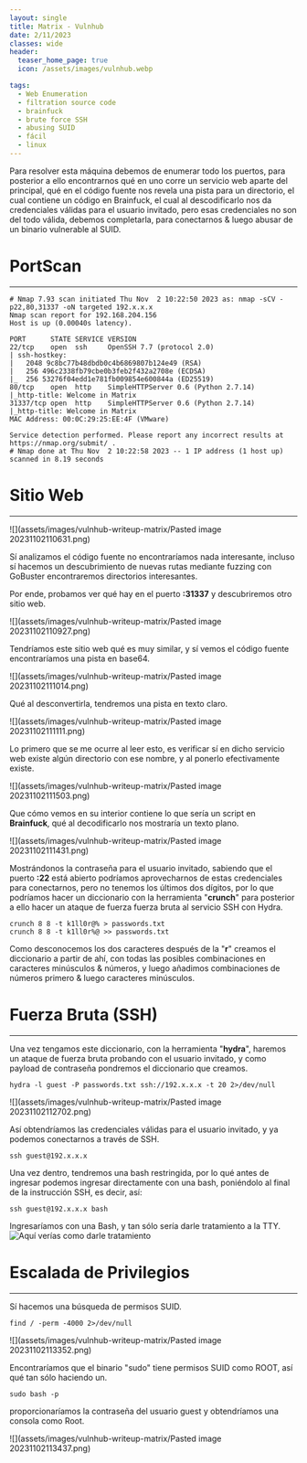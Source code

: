 ```yaml
---
layout: single
title: Matrix - Vulnhub
date: 2/11/2023
classes: wide
header:
  teaser_home_page: true
  icon: /assets/images/vulnhub.webp

tags:
  - Web Enumeration
  - filtration source code
  - brainfuck
  - brute force SSH
  - abusing SUID
  - fácil
  - linux
---
```



Para resolver esta máquina debemos de enumerar todo los puertos, para posterior a ello encontrarnos qué en uno corre un servicio web aparte del principal, qué en el código fuente nos revela una pista para un directorio, el cual contiene un código en Brainfuck, el cual al descodificarlo nos da credenciales válidas para el usuario invitado, pero esas credenciales no son del todo válida, debemos completarla, para conectarnos & luego abusar de un binario vulnerable al SUID.



# PortScan
__________



```
# Nmap 7.93 scan initiated Thu Nov  2 10:22:50 2023 as: nmap -sCV -p22,80,31337 -oN targeted 192.x.x.x
Nmap scan report for 192.168.204.156
Host is up (0.00040s latency).

PORT      STATE SERVICE VERSION
22/tcp    open  ssh     OpenSSH 7.7 (protocol 2.0)
| ssh-hostkey: 
|   2048 9c8bc77b48dbdb0c4b6869807b124e49 (RSA)
|   256 496c2338fb79cbe0b3feb2f432a2708e (ECDSA)
|_  256 53276f04edd1e781fb009854e600844a (ED25519)
80/tcp    open  http    SimpleHTTPServer 0.6 (Python 2.7.14)
|_http-title: Welcome in Matrix
31337/tcp open  http    SimpleHTTPServer 0.6 (Python 2.7.14)
|_http-title: Welcome in Matrix
MAC Address: 00:0C:29:25:EE:4F (VMware)

Service detection performed. Please report any incorrect results at https://nmap.org/submit/ .
# Nmap done at Thu Nov  2 10:22:58 2023 -- 1 IP address (1 host up) scanned in 8.19 seconds

```


# Sitio Web
__________




![](assets/images/vulnhub-writeup-matrix/Pasted image 20231102110631.png)


Sí analizamos el código fuente no encontraríamos nada interesante, incluso sí hacemos un descubrimiento de nuevas rutas mediante fuzzing con GoBuster encontraremos directorios interesantes.

Por ende, probamos ver qué hay en el puerto **:31337** y descubriremos otro sitio web.



![](assets/images/vulnhub-writeup-matrix/Pasted image 20231102110927.png)

Tendríamos este sitio web qué es muy similar, y sí vemos el código fuente encontraríamos una pista en base64.

![](assets/images/vulnhub-writeup-matrix/Pasted image 20231102111014.png)


Qué al desconvertirla, tendremos una pista en texto claro.

![](assets/images/vulnhub-writeup-matrix/Pasted image 20231102111111.png)

Lo primero que se me ocurre al leer esto, es verificar sí en dicho servicio web existe algún directorio con ese nombre, y al ponerlo efectivamente existe.

![](assets/images/vulnhub-writeup-matrix/Pasted image 20231102111503.png)


Que cómo vemos en su interior contiene lo que sería un script en **Brainfuck**, qué al decodificarlo nos mostraría un texto plano.

![](assets/images/vulnhub-writeup-matrix/Pasted image 20231102111431.png)


Mostrándonos la contraseña para el usuario invitado, sabiendo que el puerto **:22** está abierto podríamos aprovecharnos de estas credenciales para conectarnos, pero no tenemos los últimos dos dígitos, por lo que podríamos hacer un diccionario con la herramienta "**crunch**" para posterior a ello hacer un ataque de fuerza fuerza bruta al servicio SSH con Hydra.


```
crunch 8 8 -t k1ll0r@% > passwords.txt
crunch 8 8 -t k1ll0r%@ >> passwords.txt
```

Como desconocemos los dos caracteres después de la "**r**" creamos el diccionario a partir de ahí, con todas las posibles combinaciones en caracteres minúsculos & números, y luego añadimos combinaciones de números primero & luego caracteres minúsculos.

# Fuerza Bruta (SSH)
_________


Una vez tengamos este diccionario, con la herramienta "**hydra**", haremos un ataque de fuerza bruta probando con el usuario invitado, y como payload de contraseña pondremos el diccionario que creamos.

```
hydra -l guest -P passwords.txt ssh://192.x.x.x -t 20 2>/dev/null
```


![](assets/images/vulnhub-writeup-matrix/Pasted image 20231102112702.png)

Así obtendríamos las credenciales válidas para el usuario invitado, y ya podemos conectarnos a través de SSH.

```
ssh guest@192.x.x.x
```

Una vez dentro, tendremos una bash restringida, por lo qué antes de ingresar podemos ingresar directamente con una bash, poniéndolo al final de la instrucción SSH, es decir, así:


```
ssh guest@192.x.x.x bash
```

Ingresaríamos con una Bash, y tan sólo sería darle tratamiento a la TTY. 
![Aquí verías como darle tratamiento]()



# Escalada de Privilegios
_____



Sí hacemos una búsqueda de permisos SUID.

```
find / -perm -4000 2>/dev/null
```


![](assets/images/vulnhub-writeup-matrix/Pasted image 20231102113352.png)

Encontraríamos que el binario "sudo" tiene permisos SUID como ROOT, así qué tan sólo haciendo un.

```
sudo bash -p
```

proporcionaríamos la contraseña del usuario guest y obtendríamos una consola como Root.

![](assets/images/vulnhub-writeup-matrix/Pasted image 20231102113437.png)
